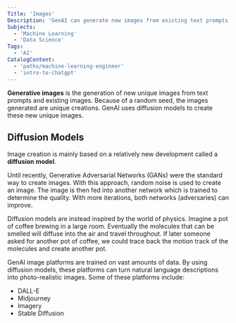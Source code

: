 ```yaml
---
Title: 'Images'
Description: 'GenAI can generate new images from existing text prompts and images. Because of a random seed, the images generated are unique creations. GenAI uses diffusion models to create these new unique images.'
Subjects:
  - 'Machine Learning'
  - 'Data Science'
Tags:
  - 'AI'
CatalogContent:
  - 'paths/machine-learning-engineer'
  - 'intro-to-chatgpt'
---
```


**Generative images** is the generation of new unique images from text prompts and existing images. Because of a random seed, the images generated are unique creations. GenAI uses diffusion models to create these new unique images.

## Diffusion Models

Image creation is mainly based on a relatively new development called a **diffusion model**.

Until recently, Generative Adversarial Networks (GANs) were the standard way to create images. With this approach, random noise is used to create an image. The image is then fed into another network which is trained to determine the quality. With more iterations, both networks (adversaries) can improve.

Diffusion models are instead inspired by the world of physics. Imagine a pot of coffee brewing in a large room. Eventually the molecules that can be smelled will diffuse into the air and travel throughout. If later someone asked for another pot of coffee, we could trace back the motion track of the molecules and create another pot.

GenAI image platforms are trained on vast amounts of data. By using diffusion models, these platforms can turn natural language descriptions into photo-realistic images. Some of these platforms include:

- DALL-E
- Midjourney
- Imagery
- Stable Diffusion
